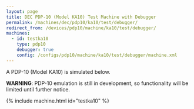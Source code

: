 ```yaml
---
layout: page
title: DEC PDP-10 (Model KA10) Test Machine with Debugger
permalink: /machines/dec/pdp10/ka10/test/debugger/
redirect_from: /devices/pdp10/machine/ka10/test/debugger/
machines:
  - id: testka10
    type: pdp10
    debugger: true
    config: /configs/pdp10/machine/ka10/test/debugger/machine.xml
---
```


A PDP-10 (Model KA10) is simulated below.

**WARNING**: PDP-10 emulation is still in development, so functionality will be limited until further notice.

{% include machine.html id="testka10" %}
